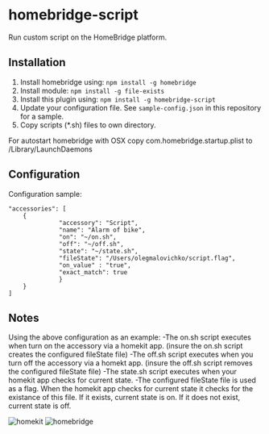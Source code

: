 homebridge-script
==============

Run custom script on the HomeBridge platform.

## Installation

1. Install homebridge using: `npm install -g homebridge`
2. Install module: `npm install -g file-exists`
2. Install this plugin using: `npm install -g homebridge-script`
3. Update your configuration file. See `sample-config.json` in this repository for a sample.
4. Copy scripts (*.sh) files to own directory.

For autostart homebridge with OSX copy com.homebridge.startup.plist to /Library/LaunchDaemons

## Configuration

Configuration sample:

```
"accessories": [
	{
              "accessory": "Script",
              "name": "Alarm of bike",
              "on": "~/on.sh",
              "off": "~/off.sh",
              "state": "~/state.sh",
              "fileState": "/Users/olegmalovichko/script.flag",
              "on_value" : "true",
              "exact_match": true
              }
	}
]
```
## Notes
Using the above configuration as an example:
-The on.sh script executes when turn on the accessory via a homekit app. (insure the on.sh script creates the configured fileState file)
-The off.sh script executes when you turn off the accessory via a homekt app. (insure the off.sh script removes the configured fileState file)
-The state.sh script executes when your homekit app checks for current state.
-The configured fileState file is used as a flag. When the homekit app checks for current state it checks for the existance of this file. If it exists, current state is on. If it does not exist, current state is off.


![homekit](screen1.png "homekit")
![homebridge](screen2.png "homebridge")
